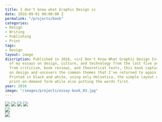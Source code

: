 ```yaml
---
title: I don't know what Graphic Design is
date: 2016-09-01 00:00:00 Z
permalink: "/projects/book"
categories:
- Design
- Writing
- Publishing
- Print
tags:
- Design
layout: image
discription: Published in 2016, <i>I Don't Know What Graphic Design Is</i>, is a collection
  of my essays on design, culture, and technology from the last five years. Ranging
  from criticism, book reviews, and theoretical texts, this book captures my thinking
  on design and uncovers the common themes that I've returned to again and again.
  Printed in black and white, using only Helvetica, the simple layout emphasizes the
  print-on-demand form while also putting the words first.
year: 2016
image: "/images/projects/essay-book_03.jpg"
---
```


<img src="/images/projects/essay-book_01.jpg">
<img src="/images/projects/essay-book_03.jpg">
<img src="/images/projects/essay-book_04.jpg">
<img src="/images/projects/essay-book_05.jpg">
<div class="images-left"><img src="/images/projects/essay-book_02.jpg"></div>
<div class="images-right"><img src="/images/projects/essay-book_06.jpg"></div>
